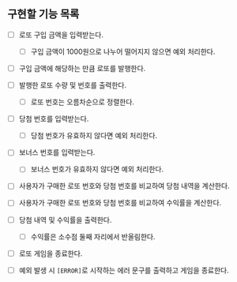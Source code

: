 ## 구현할 기능 목록

- [ ] 로또 구입 금액을 입력받는다.

  - [ ] 구입 금액이 1000원으로 나누어 떨어지지 않으면 예외 처리한다.

- [ ] 구입 금액에 해당하는 만큼 로또를 발행한다.

- [ ] 발행한 로또 수량 및 번호를 출력한다.

  - [ ] 로또 번호는 오름차순으로 정렬한다.

- [ ] 당첨 번호를 입력받는다.

  - [ ] 당첨 번호가 유효하지 않다면 예외 처리한다.

- [ ] 보너스 번호를 입력받는다.

  - [ ] 보너스 번호가 유효하지 않다면 예외 처리한다.

- [ ] 사용자가 구매한 로또 번호와 당첨 번호를 비교하여 당첨 내역을 계산한다.

- [ ] 사용자가 구매한 로또 번호와 당첨 번호를 비교하여 수익률을 계산한다.

- [ ] 당첨 내역 및 수익률을 출력한다.

  - [ ] 수익률은 소수점 둘째 자리에서 반올림한다.

- [ ] 로또 게임을 종료한다.

- [ ] 예외 발생 시 `[ERROR]`로 시작하는 에러 문구를 출력하고 게임을 종료한다.
